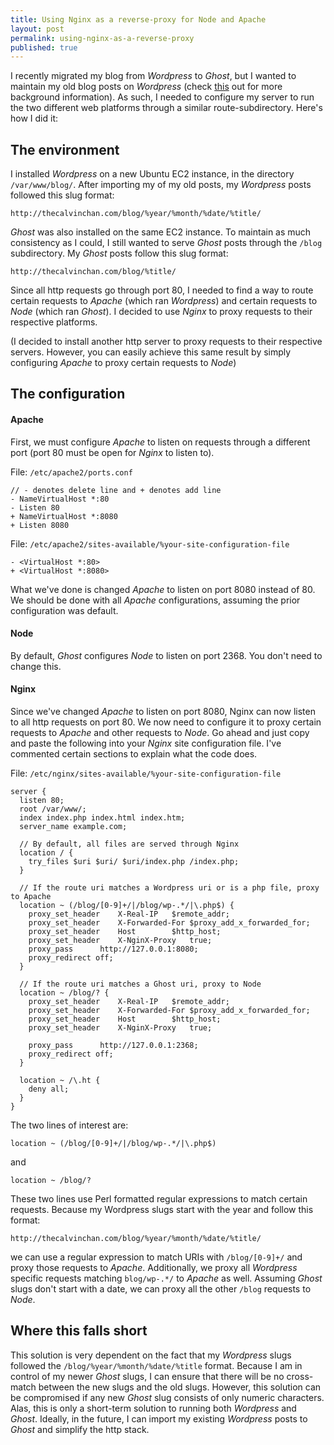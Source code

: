 ```yaml
---
title: Using Nginx as a reverse-proxy for Node and Apache
layout: post
permalink: using-nginx-as-a-reverse-proxy
published: true
---
```

I recently migrated my blog from *Wordpress* to *Ghost*, but I wanted to maintain my old blog posts on *Wordpress* (check [this](/blog/a-ghostly-upgrade) out for more background information). As such, I needed to configure my server to run the two different web platforms through a similar route-subdirectory. Here's how I did it:

## The environment

I installed *Wordpress* on a new Ubuntu EC2 instance, in the directory `/var/www/blog/`. After importing my of my old posts, my *Wordpress* posts followed this slug format:

	http://thecalvinchan.com/blog/%year/%month/%date/%title/
    
*Ghost* was also installed on the same EC2 instance. To maintain as much consistency as I could, I still wanted to serve *Ghost* posts through the `/blog` subdirectory. My *Ghost* posts follow this slug format:

	http://thecalvinchan.com/blog/%title/
    
Since all http requests go through port 80, I needed to find a way to route certain requests to *Apache* (which ran *Wordpress*) and certain requests to *Node* (which ran *Ghost*). I decided to use *Nginx* to proxy requests to their respective platforms.

(I decided to install another http server to proxy requests to their respective servers. However, you can easily achieve this same result by simply configuring *Apache* to proxy certain requests to *Node*)

## The configuration

#### Apache

First, we must configure *Apache* to listen on requests through a different port (port 80 must be open for *Nginx* to listen to). 

File: `/etc/apache2/ports.conf`

	// - denotes delete line and + denotes add line
    - NameVirtualHost *:80
	- Listen 80
	+ NameVirtualHost *:8080
	+ Listen 8080

File: `/etc/apache2/sites-available/%your-site-configuration-file`

	- <VirtualHost *:80>
    + <VirtualHost *:8080>

What we've done is changed *Apache* to listen on port 8080 instead of 80. We should be done with all *Apache* configurations, assuming the prior configuration was default.

#### Node

By default, *Ghost* configures *Node* to listen on port 2368. You don't need to change this.

#### Nginx

Since we've changed *Apache* to listen on port 8080, Nginx can now listen to all http requests on port 80. We now need to configure it to proxy certain requests to *Apache* and other requests to *Node*. Go ahead and just copy and paste the following into your *Nginx* site configuration file. I've commented certain sections to explain what the code does.

File: `/etc/nginx/sites-available/%your-site-configuration-file`

	server {
      listen 80;
      root /var/www/;
      index index.php index.html index.htm;
      server_name example.com;
      
      // By default, all files are served through Nginx
      location / {
        try_files $uri $uri/ $uri/index.php /index.php;
      }
      
      // If the route uri matches a Wordpress uri or is a php file, proxy to Apache
      location ~ (/blog/[0-9]+/|/blog/wp-.*/|\.php$) {
        proxy_set_header	X-Real-IP	$remote_addr;
        proxy_set_header	X-Forwarded-For	$proxy_add_x_forwarded_for;
        proxy_set_header	Host		$http_host;
        proxy_set_header	X-NginX-Proxy	true;
        proxy_pass		http://127.0.0.1:8080;
        proxy_redirect off;
      }
      
      // If the route uri matches a Ghost uri, proxy to Node
      location ~ /blog/? {
        proxy_set_header 	X-Real-IP 	$remote_addr;
        proxy_set_header	X-Forwarded-For	$proxy_add_x_forwarded_for;
        proxy_set_header	Host		$http_host;
        proxy_set_header	X-NginX-Proxy	true;
        
        proxy_pass		http://127.0.0.1:2368;
        proxy_redirect off;
      }
      
      location ~ /\.ht {
        deny all;
      }
	}

The two lines of interest are:

	location ~ (/blog/[0-9]+/|/blog/wp-.*/|\.php$)
    
and 

	location ~ /blog/?
    
These two lines use Perl formatted regular expressions to match certain requests. Because my Wordpress slugs start with the year and follow this format:

	http://thecalvinchan.com/blog/%year/%month/%date/%title/
    
we can use a regular expression to match URIs with `/blog/[0-9]+/` and proxy those requests to *Apache*. Additionally, we proxy all *Wordpress* specific requests matching `blog/wp-.*/` to *Apache* as well. Assuming *Ghost* slugs don't start with a date, we can proxy all the other `/blog` requests to *Node*.

## Where this falls short

This solution is very dependent on the fact that my *Wordpress* slugs followed the `/blog/%year/%month/%date/%title` format. Because I am in control of my newer *Ghost* slugs, I can ensure that there will be no cross-match between the new slugs and the old slugs. However, this solution can be compromised if any new *Ghost* slug consists of only numeric characters. Alas, this is only a short-term solution to running both *Wordpress* and *Ghost*. Ideally, in the future, I can import my existing *Wordpress* posts to *Ghost* and simplify the http stack.

    



